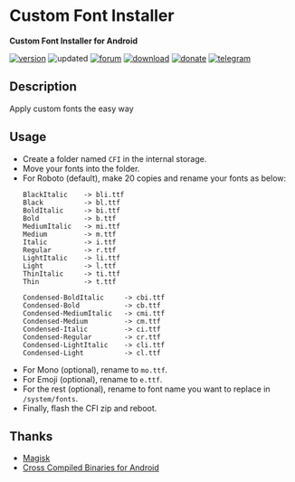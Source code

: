# Custom Font Installer
**Custom Font Installer for Android**

[![version](https://img.shields.io/badge/Version-2.1-brightgreen.svg)](https://github.com/nongthaihoang/custom_font_installer/releases/tag/v2.1) 
![updated](https://img.shields.io/badge/Updated-Sep_22,_2020-green.svg) 
[![forum](https://img.shields.io/badge/Forum-XDA-orange.svg)](https://forum.xda-developers.com/apps/magisk/font-headline-fonts-nongthaihoang-t3886349) 
[![download](https://img.shields.io/badge/Download-↓-yellow.svg)](https://github.com/nongthaihoang/custom_font_installer/releases)
[![donate](https://img.shields.io/badge/Donate-Paypal-blue.svg)](https://paypal.me/nongthaihoang)
[![telegram](https://img.shields.io/badge/Help-Telegram-blue.svg)](https://t.me/MagiskFontsDisc)

 
## Description
Apply custom fonts the easy way

## Usage
- Create a folder named ``CFI`` in the internal storage.  
- Move your fonts into the folder.  
- For Roboto (default), make 20 copies and rename your fonts as below:
  ```
  BlackItalic    -> bli.ttf
  Black          -> bl.ttf
  BoldItalic     -> bi.ttf
  Bold           -> b.ttf
  MediumItalic   -> mi.ttf
  Medium         -> m.ttf
  Italic         -> i.ttf
  Regular        -> r.ttf
  LightItalic    -> li.ttf
  Light          -> l.ttf
  ThinItalic     -> ti.ttf
  Thin           -> t.ttf

  Condensed-BoldItalic     -> cbi.ttf
  Condensed-Bold           -> cb.ttf
  Condensed-MediumItalic   -> cmi.ttf
  Condensed-Medium         -> cm.ttf
  Condensed-Italic         -> ci.ttf
  Condensed-Regular        -> cr.ttf
  Condensed-LightItalic    -> cli.ttf
  Condensed-Light          -> cl.ttf
  ```
- For Mono (optional), rename to ``mo.ttf``.  
- For Emoji (optional), rename to ``e.ttf``.  
- For the rest (optional), rename to font name you want to replace in ```/system/fonts```.  
- Finally, flash the CFI zip and reboot.

## Thanks
- [Magisk](https://github.com/topjohnwu/Magisk)
- [Cross Compiled Binaries for Android](https://github.com/Zackptg5/Cross-Compiled-Binaries-Android)

